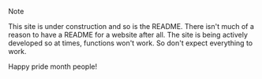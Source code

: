 > [!NOTE]  
> This site is under construction and so is the README.
> There isn't much of a reason to have a README for a website after all.
> The site is being actively developed so at times, functions won't work. So don't expect everything to work.

Happy pride month people!
